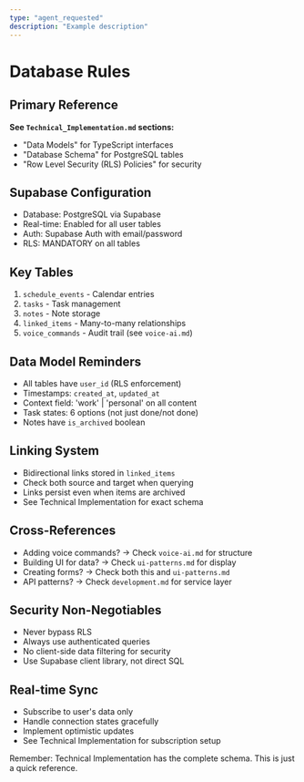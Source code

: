 ```yaml
---
type: "agent_requested"
description: "Example description"
---
```

# Database Rules

## Primary Reference
**See `Technical_Implementation.md` sections:**
- "Data Models" for TypeScript interfaces
- "Database Schema" for PostgreSQL tables
- "Row Level Security (RLS) Policies" for security

## Supabase Configuration
- Database: PostgreSQL via Supabase
- Real-time: Enabled for all user tables
- Auth: Supabase Auth with email/password
- RLS: MANDATORY on all tables

## Key Tables
1. `schedule_events` - Calendar entries
2. `tasks` - Task management  
3. `notes` - Note storage
4. `linked_items` - Many-to-many relationships
5. `voice_commands` - Audit trail (see `voice-ai.md`)

## Data Model Reminders
- All tables have `user_id` (RLS enforcement)
- Timestamps: `created_at`, `updated_at`
- Context field: 'work' | 'personal' on all content
- Task states: 6 options (not just done/not done)
- Notes have `is_archived` boolean

## Linking System
- Bidirectional links stored in `linked_items`
- Check both source and target when querying
- Links persist even when items are archived
- See Technical Implementation for exact schema

## Cross-References
- Adding voice commands? → Check `voice-ai.md` for structure
- Building UI for data? → Check `ui-patterns.md` for display
- Creating forms? → Check both this and `ui-patterns.md`
- API patterns? → Check `development.md` for service layer

## Security Non-Negotiables
- Never bypass RLS
- Always use authenticated queries
- No client-side data filtering for security
- Use Supabase client library, not direct SQL

## Real-time Sync
- Subscribe to user's data only
- Handle connection states gracefully
- Implement optimistic updates
- See Technical Implementation for subscription setup

Remember: Technical Implementation has the complete schema. This is just a quick reference.